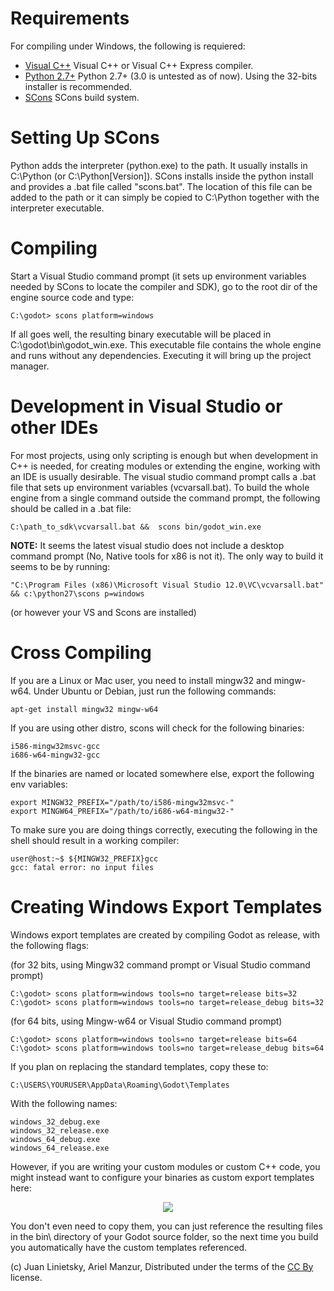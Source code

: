 # Requirements

For compiling under Windows, the following is requiered:

*  [Visual C++](http://www.microsoft.com/visualstudio) Visual C++ or Visual C++ Express compiler.
*  [Python 2.7+](http://www.python.org/getit/releases/2.7/) Python 2.7+ (3.0 is untested as of now). Using the 32-bits installer is recommended.
*  [SCons](http://www.scons.org) SCons build system.

# Setting Up SCons

Python adds the interpreter (python.exe) to the path. It usually installs in C:\Python (or C:\Python[Version]). SCons installs inside the python install and provides a .bat file called "scons.bat". The location of this file can be added to the path or it can simply be copied to C:\Python together with the interpreter executable.


# Compiling

Start a Visual Studio command prompt (it sets up environment variables needed by SCons to locate the compiler and SDK), go to the root dir of the engine source code and type:
```
C:\godot> scons platform=windows
```

If all goes well, the resulting binary executable will be placed in C:\godot\bin\godot_win.exe. This executable file contains the whole engine and runs without any dependencies. Executing it will bring up the project manager.

# Development in Visual Studio or other IDEs

For most projects, using only scripting is enough but when development in C++ is needed, for creating modules or extending the engine, working with an IDE is usually desirable. The visual studio command prompt calls a .bat file that sets up environment variables (vcvarsall.bat). To build the whole engine from a single command outside the command prompt, the following should be called in a .bat file:
```
C:\path_to_sdk\vcvarsall.bat &&  scons bin/godot_win.exe
```

**NOTE:** It seems the latest visual studio does not include a desktop command prompt (No, Native tools for x86 is not it). The only way to build it seems to be by running:

```
"C:\Program Files (x86)\Microsoft Visual Studio 12.0\VC\vcvarsall.bat" && c:\python27\scons p=windows
```

(or however your VS and Scons are installed)


# Cross Compiling

If you are a Linux or Mac user, you need to install mingw32 and mingw-w64. Under Ubuntu or Debian, just run the following commands:

```
apt-get install mingw32 mingw-w64
```

If you are using other distro, scons will check for the following binaries:

```
i586-mingw32msvc-gcc
i686-w64-mingw32-gcc
```

If the binaries are named or located somewhere else, export the following env variables:

```
export MINGW32_PREFIX="/path/to/i586-mingw32msvc-"
export MINGW64_PREFIX="/path/to/i686-w64-mingw32-"
```

To make sure you are doing things correctly, executing the following in the shell should result in a working compiler:

```
user@host:~$ ${MINGW32_PREFIX}gcc
gcc: fatal error: no input files
```

# Creating Windows Export Templates

Windows export templates are created by compiling Godot as release, with the following flags:

(for 32 bits, using Mingw32 command prompt or Visual Studio command prompt)
```
C:\godot> scons platform=windows tools=no target=release bits=32
C:\godot> scons platform=windows tools=no target=release_debug bits=32
```
(for 64 bits, using Mingw-w64 or Visual Studio command prompt)
```
C:\godot> scons platform=windows tools=no target=release bits=64
C:\godot> scons platform=windows tools=no target=release_debug bits=64
```

If you plan on replacing the standard templates, copy these to:
```
C:\USERS\YOURUSER\AppData\Roaming\Godot\Templates
```
With the following names:
```
windows_32_debug.exe
windows_32_release.exe
windows_64_debug.exe
windows_64_release.exe
```

However, if you are writing your custom modules or custom C++ code, you might instead want to configure your binaries as custom export templates here:

<p align="center"><img src="images/wintemplates.png"></p>

You don't even need to copy them, you can just reference the resulting files in the bin\ directory of your Godot source folder, so the next time you build you automatically have the custom templates referenced.




(c) Juan Linietsky, Ariel Manzur, Distributed under the terms of the [CC By](https://creativecommons.org/licenses/by/3.0/legalcode) license.
